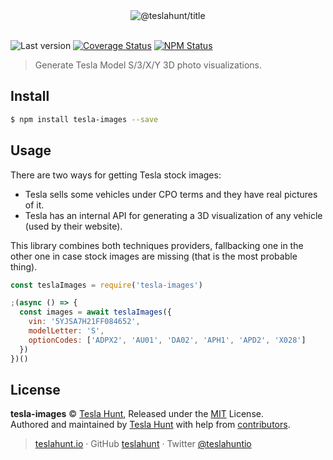 <div align="center">
  <img src="https://teslahunt.io/banner-red.png" alt="@teslahunt/title">
  <br><br>
</div>

![Last version](https://img.shields.io/github/tag/teslahunt/tesla-images.svg?style=flat-square)
[![Coverage Status](https://img.shields.io/coveralls/teslahunt/tesla-images.svg?style=flat-square)](https://coveralls.io/github/teslahunt/tesla-images)
[![NPM Status](https://img.shields.io/npm/dm/tesla-images.svg?style=flat-square)](https://www.npmjs.org/package/tesla-images)

> Generate Tesla Model S/3/X/Y 3D photo visualizations.

## Install

```bash
$ npm install tesla-images --save
```

## Usage

There are two ways for getting Tesla stock images:

- Tesla sells some vehicles under CPO terms and they have real pictures of it.
- Tesla has an internal API for generating a 3D visualization of any vehicle (used by their website).

This library combines both techniques providers, fallbacking one in the other one in case stock images are missing (that is the most probable thing).

```js
const teslaImages = require('tesla-images')

;(async () => {
  const images = await teslaImages({
    vin: '5YJSA7H21FF084652',
    modelLetter: 'S',
    optionCodes: ['ADPX2', 'AU01', 'DA02', 'APH1', 'APD2', 'X028']
  })
})()
```

## License

**tesla-images** © [Tesla Hunt](https://teslahunt.io), Released under the [MIT](https://github.com/microlinkhq/metascraper/blob/master/LICENSE.md) License.<br>
Authored and maintained by [Tesla Hunt](https://teslahunt.io) with help from [contributors](https://github.com/microlinkhq/metascraper/contributors).

> [teslahunt.io](https://teslahunt.io) · GitHub [teslahunt](https://github.com/teslahunt) · Twitter [@teslahuntio](https://twitter.com/teslahuntio)
